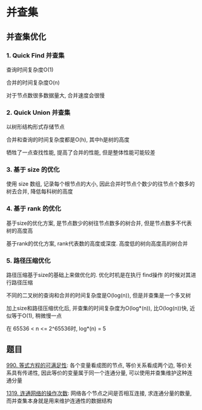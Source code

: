 # 并查集

## 并查集优化
### 1. Quick Find 并查集


查询时间复杂度O(1)

合并的时间复杂度O(n)

对于节点数很多数据量大, 合并速度会很慢


### 2. Quick Union 并查集

以树形结构形式存储节点

合并和查询的时间复杂度都是O(h), 其中h是树的高度

牺牲了一点查找性能, 提高了合并的性能, 但是整体性能可能较差


### 3. 基于 size 的优化

使用 size 数组, 记录每个根节点的大小, 因此合并时节点个数少的往节点个数多的树去合并, 降低每科树的高度


### 4. 基于 rank 的优化

基于size的优化方案, 是节点数少的树往节点数多的树合并, 但是节点数多不代表树的高度高

基于rank的优化方案, rank代表数的高度或深度. 高度低的树向高度高的树合并


### 5. 路径压缩优化

路径压缩基于size的基础上来做优化的. 优化时机是在执行 find操作 的时候对其进行路径压缩

不同的二叉树的查询和合并的时间复杂度是O(log(n)), 但是并查集是一个多叉树

加上size和路径压缩优化后, 并查集的时间复杂度为O(log*(n)), 比O(log(n))快, 近似等于O(1), 稍微慢一点

在 65536 < n <= 2^65536时, log*(n) = 5



## 题目

[990. 等式方程的可满足性](https://leetcode-cn.com/problems/satisfiability-of-equality-equations/): 各个变量看成图的节点, 等价关系看成两个边, 等价关系具有传递性, 因此等价的变量属于同一个连通分量, 可以使用并查集维护这种连通分量


[1319. 连通网络的操作次数](https://leetcode-cn.com/problems/number-of-operations-to-make-network-connected/): 网络各个节点之间是否相互连接, 求连通分量的数量, 而并查集本身就是用来维护连通性的数据结构

